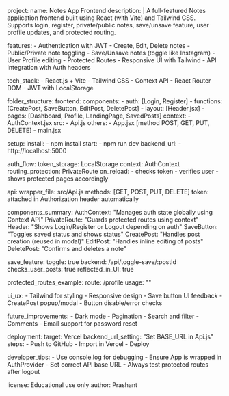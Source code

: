 project:
  name: Notes App Frontend
  description: |
    A full-featured Notes application frontend built using React (with Vite) and Tailwind CSS. 
    Supports login, register, private/public notes, save/unsave feature, user profile updates, and protected routing.

  features:
    - Authentication with JWT
    - Create, Edit, Delete notes
    - Public/Private note toggling
    - Save/Unsave notes (toggle like Instagram)
    - User Profile editing
    - Protected Routes
    - Responsive UI with Tailwind
    - API Integration with Auth headers

  tech_stack:
    - React.js + Vite
    - Tailwind CSS
    - Context API
    - React Router DOM
    - JWT with LocalStorage

  folder_structure:
    frontend:
      components:
        - auth: [Login, Register]
        - functions: [CreatePost, SaveButton, EditPost, DeletePost]
        - layout: [Header.jsx]
        - pages: [Dashboard, Profile, LandingPage, SavedPosts]
      context:
        - AuthContext.jsx
      src:
        - Api.js
      others:
        - App.jsx [method POST, GET, PUT, DELETE]
        - main.jsx

  setup:
    install:
      - npm install
    start:
      - npm run dev
    backend_url:
      - http://localhost:5000

  auth_flow:
    token_storage: LocalStorage
    context: AuthContext
    routing_protection: PrivateRoute
    on_reload:
      - checks token
      - verifies user
      - shows protected pages accordingly

  api:
    wrapper_file: src/Api.js
    methods: [GET, POST, PUT, DELETE]
    token: attached in Authorization header automatically

  components_summary:
    AuthContext: "Manages auth state globally using Context API"
    PrivateRoute: "Guards protected routes using context"
    Header: "Shows Login/Register or Logout depending on auth"
    SaveButton: "Toggles saved status and shows status"
    CreatePost: "Handles post creation (reused in modal)"
    EditPost: "Handles inline editing of posts"
    DeletePost: "Confirms and deletes a note"

  save_feature:
    toggle: true
    backend: /api/toggle-save/:postId
    checks_user_posts: true
    reflected_in_UI: true

  protected_routes_example:
    route: /profile
    usage: "<PrivateRoute><Profile /></PrivateRoute>"

  ui_ux:
    - Tailwind for styling
    - Responsive design
    - Save button UI feedback
    - CreatePost popup/modal
    - Button disable/error checks

  future_improvements:
    - Dark mode
    - Pagination
    - Search and filter
    - Comments
    - Email support for password reset

  deployment:
    target: Vercel
    backend_url_setting: "Set BASE_URL in Api.js"
    steps:
      - Push to GitHub
      - Import in Vercel
      - Deploy

  developer_tips:
    - Use console.log for debugging
    - Ensure App is wrapped in AuthProvider
    - Set correct API base URL
    - Always test protected routes after logout

  license: Educational use only
  author: Prashant
